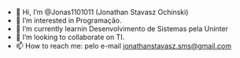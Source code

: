 - 👋 Hi, I’m @Jonas1101011 (Jonathan Stavasz Ochinski)
- 👀 I’m interested in  Programação.
- 🌱 I’m currently learnin  Desenvolvimento de Sistemas pela Uninter
- 💞️ I’m looking to collaborate on  TI.
- 📫 How to reach me: pelo  e-mail jonathanstavasz.sms@gmail.com
<!---
Jonas1101011/Jonas1101011 is a ✨ special ✨ repository because its `README.md` (this file) appears on your GitHub profile.
You can click the Preview link to take a look at your changes.
--->

